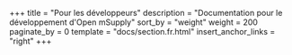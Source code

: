 +++
title = "Pour les développeurs"
description = "Documentation pour le développement d'Open mSupply"
sort_by = "weight"
weight = 200
paginate_by = 0
template = "docs/section.fr.html"
insert_anchor_links = "right"
+++
